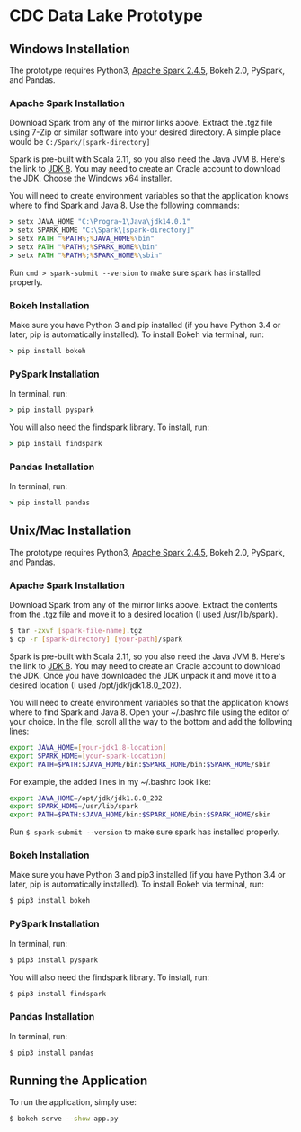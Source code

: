 
# CDC Data Lake Prototype
## Windows Installation
The prototype requires Python3, [Apache Spark 2.4.5](https://www.apache.org/dyn/closer.lua/spark/spark-2.4.5/spark-2.4.5-bin-hadoop2.7.tgz), Bokeh 2.0, PySpark, and Pandas.
### Apache Spark Installation
Download Spark from any of the mirror links above. Extract the .tgz file using 7-Zip or similar software into your desired directory. A simple place would be ```C:/Spark/[spark-directory]```

Spark is pre-built with Scala 2.11, so you also need the Java JVM 8. Here's the link to [JDK 8](https://www.oracle.com/java/technologies/javase/javase-jdk8-downloads.html). You may need to create an Oracle account to download the JDK. Choose the Windows x64 installer.

You will need to create environment variables so that the application knows where to find Spark and Java 8. Use the following commands:
```cmd
> setx JAVA_HOME "C:\Progra~1\Java\jdk14.0.1"
> setx SPARK_HOME "C:\Spark\[spark-directory]"
> setx PATH "%PATH%;%JAVA_HOME%\bin"
> setx PATH "%PATH%;%SPARK_HOME%\bin"
> setx PATH "%PATH%;%SPARK_HOME%\sbin"
```
Run ```cmd > spark-submit --version``` to make sure spark has installed properly.
### Bokeh Installation
Make sure you have Python 3 and pip installed (if you have Python 3.4 or later, pip is automatically installed). To install Bokeh via terminal, run:
```cmd
> pip install bokeh
```
### PySpark Installation
In terminal, run:
```cmd
> pip install pyspark
```
You will also need the findspark library. To install, run:
```cmd
> pip install findspark
```
### Pandas Installation
In terminal, run:
```cmd
> pip install pandas
```

## Unix/Mac Installation
The prototype requires Python3, [Apache Spark 2.4.5](https://www.apache.org/dyn/closer.lua/spark/spark-2.4.5/spark-2.4.5-bin-hadoop2.7.tgz), Bokeh 2.0, PySpark, and Pandas.
### Apache Spark Installation
Download Spark from any of the mirror links above. Extract the contents from the .tgz file and move it to a desired location (I used /usr/lib/spark).
```sh
$ tar -zxvf [spark-file-name].tgz
$ cp -r [spark-directory] [your-path]/spark
```
Spark is pre-built with Scala 2.11, so you also need the Java JVM 8. Here's the link to [JDK 8](https://www.oracle.com/java/technologies/javase/javase-jdk8-downloads.html). You may need to create an Oracle account to download the JDK. Once you have downloaded the JDK unpack it and move it to a desired location (I used /opt/jdk/jdk1.8.0_202).

You will need to create environment variables so that the application knows where to find Spark and Java 8. Open your ~/.bashrc file using the editor of your choice. In the file, scroll all the way to the bottom and add the following lines:
```sh
export JAVA_HOME=[your-jdk1.8-location]
export SPARK_HOME=[your-spark-location]
export PATH=$PATH:$JAVA_HOME/bin:$SPARK_HOME/bin:$SPARK_HOME/sbin
```
For example, the added lines in my ~/.bashrc look like:
```sh
export JAVA_HOME=/opt/jdk/jdk1.8.0_202
export SPARK_HOME=/usr/lib/spark
export PATH=$PATH:$JAVA_HOME/bin:$SPARK_HOME/bin:$SPARK_HOME/sbin
```
Run ```$ spark-submit --version``` to make sure spark has installed properly.
### Bokeh Installation
Make sure you have Python 3 and pip3 installed (if you have Python 3.4 or later, pip is automatically installed). To install Bokeh via terminal, run:
```sh
$ pip3 install bokeh
```
### PySpark Installation
In terminal, run:
```sh
$ pip3 install pyspark
```
You will also need the findspark library. To install, run:
```sh
$ pip3 install findspark
```
### Pandas Installation
In terminal, run:
```sh
$ pip3 install pandas
```
## Running the Application
To run the application, simply use:
```sh
$ bokeh serve --show app.py
```
